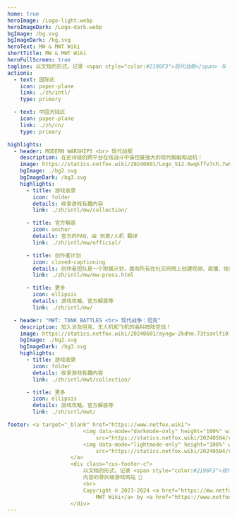 ```yaml
---
home: true
heroImage: /Logo-light.webp
heroImageDark: /Logo-dark.webp
bgImage: /bg.svg
bgImageDark: /bg.svg
heroText: MW & MWT Wiki
shortTitle: MW & MWT Wiki
heroFullScreen: true
tagline: 以文档的形式，记录 <span style="color:#2196F3">现代战舰</span> 与 <span style="color:#fb8b05">现代战争：坦克激斗</span> 内容的骨灰级游戏网站 🍂
actions:
  - text: 国际区
    icon: paper-plane
    link: ./zh/intl/
    type: primary

  - text: 中国大陆区
    icon: paper-plane
    link: ./zh/cn/
    type: primary

highlights:
  - header: MODERN WARSHIPS <br> 现代战舰
    description: 在史诗级的跨平台在线战斗中操控最强大的现代舰艇和战机！
    image: https://statics.netfox.wiki/20240601/Logo_512.6wqkffv7ch.7w6nsm3mpr.webp
    bgImage: ./bg2.svg
    bgImageDark: /bg3.svg
    highlights:
      - title: 游戏收录
        icon: folder
        details: 收录游戏有趣内容
        link: ./zh/intl/mw/collection/

      - title: 官方解惑
        icon: anchor
        details: 官方的FAQ，由 玩家/人机 翻译
        link: ./zh/intl/mw/official/

      - title: 创作者计划
        icon: closed-captioning
        details: 创作者团队是一个附属计划，面向所有在社交网络上创建视频、直播、绘画或管理社区的 Modern Warships 舰长
        link: ./zh/intl/mw/mw-press.html

      - title: 更多
        icon: ellipsis
        details: 游戏攻略、官方解惑等
        link: ./zh/intl/mw/

  - header: "MWT: TANK BATTLES <br> 现代战争：坦克"
    description: 加入涉及坦克、无人机和飞机的高科技陆空战！
    image: https://statics.netfox.wiki/20240601/ayngw-2kdhm.73tsavlfi0.32hswhiw6k.webp
    bgImage: ./bg2.svg
    bgImageDark: /bg3.svg
    highlights:
      - title: 游戏收录
        icon: folder
        details: 收录游戏有趣内容
        link: ./zh/intl/mwt/collection/

      - title: 更多
        icon: ellipsis
        details: 游戏攻略、官方解惑等
        link: ./zh/intl/mwt/

footer: <a target="_blank" href="https://www.netfox.wiki">
                        <img data-mode="darkmode-only" height="100%" width="150"
                            src="https://statics.netfox.wiki/20240504/retouch_2024050410472811.7sn0rcgvht.webp">
                        <img data-mode="lightmode-only" height="100%" width="150"
                            src="https://statics.netfox.wiki/20240504/retouch_2024050410474193.54xkgznu5u.webp">
                    </a>
                    <div class="cus-footer-c">
                        以文档的形式，记录 <span style="color:#2196F3">现代战舰</span> 与 <span style="color:#fb8b05">现代战争：坦克激斗</span>
                        内容的骨灰级游戏网站 🍂
                        <br>
                        Copyright © 2023-2024 <a href="https://mw.netfox.wiki">MW &
                            MWT Wiki</a> by <a href="https://www.netfox.wiki">NetFox.Wiki</a> All rights reserved.
                    </div>
---
```

